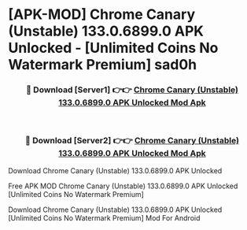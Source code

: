 # [APK-MOD] Chrome Canary (Unstable) 133.0.6899.0 APK Unlocked - [Unlimited Coins No Watermark Premium] sad0h



<div align="center">
<h3>🔴 Download [Server1] 👉👉 <a href="https://momento.my/?title=Chrome_Canary_(Unstable)_133.0.6899.0_APK_Unlocked">Chrome Canary (Unstable) 133.0.6899.0 APK Unlocked Mod Apk</a></h3><br>

<h3>🔴 Download [Server2] 👉👉 <a href="https://momento.my/?title=Chrome_Canary_(Unstable)_133.0.6899.0_APK_Unlocked">Chrome Canary (Unstable) 133.0.6899.0 APK Unlocked Mod Apk</a></h3>
</div>



Download Chrome Canary (Unstable) 133.0.6899.0 APK Unlocked 

Free APK MOD Chrome Canary (Unstable) 133.0.6899.0 APK Unlocked [Unlimited Coins No Watermark Premium]

Download Chrome Canary (Unstable) 133.0.6899.0 APK Unlocked [Unlimited Coins No Watermark Premium] Mod For Android
